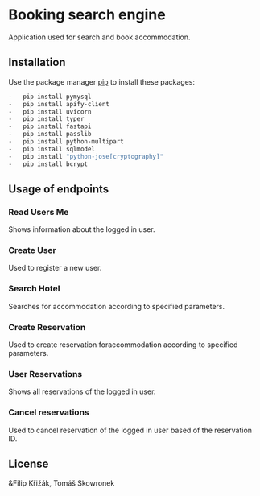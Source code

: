 # Booking search engine

Application used for search and book accommodation.

## Installation

Use the package manager [pip](https://pip.pypa.io/en/stable/) to install these packages:

```bash
-   pip install pymysql
-   pip install apify-client
-   pip install uvicorn
-   pip install typer
-   pip install fastapi
-   pip install passlib
-   pip install python-multipart
-   pip install sqlmodel
-   pip install "python-jose[cryptography]"
-   pip install bcrypt
```

## Usage of endpoints

### Read Users Me
Shows information about the logged in user.

### Create User
Used to register a new user.

### Search Hotel
Searches for accommodation according to specified parameters.

### Create Reservation
Used to create reservation foraccommodation according to specified parameters.

### User Reservations
Shows all reservations of the logged in user.

### Cancel reservations
Used to cancel reservation of the logged in user based of the reservation ID.

## License
&Filip Křižák, Tomáš Skowronek

